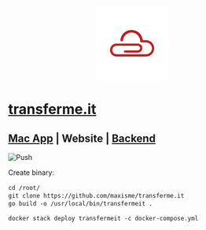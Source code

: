 <p align="center"><img height="150px" src="https://github.com/maxisme/transferme.it/raw/master/images/og_logo.png"></p>

# [transferme.it](https://transferme.it/)

## [Mac App](https://github.com/maxisme/transfermeit) | Website | [Backend](https://github.com/maxisme/transfermeit-backend)
![Push](https://github.com/maxisme/transferme.it/workflows/Push/badge.svg)

Create binary:
```
cd /root/
git clone https://github.com/maxisme/transferme.it
go build -o /usr/local/bin/transfermeit .
```

```
docker stack deploy transfermeit -c docker-compose.yml 
```

